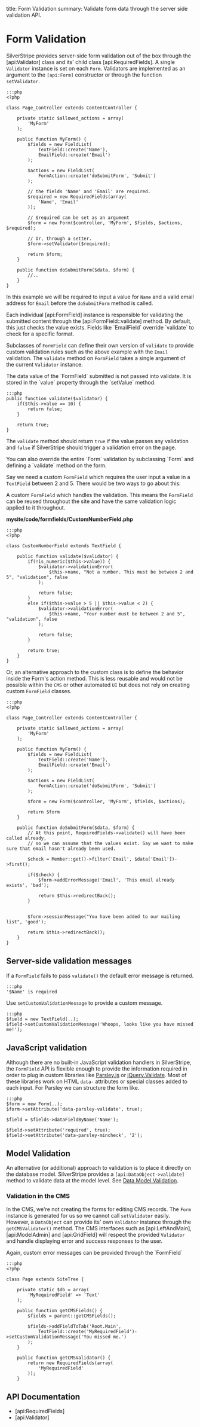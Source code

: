 title: Form Validation
summary: Validate form data through the server side validation API.

# Form Validation

SilverStripe provides server-side form validation out of the box through the [api:Validator] class and its' child class
[api:RequiredFields]. A single `Validator` instance is set on each `Form`. Validators are implemented as an argument to 
the `[api:Form]` constructor or through the function `setValidator`.

	:::php
	<?php

	class Page_Controller extends ContentController {

		private static $allowed_actions = array(
			'MyForm'
		);

		public function MyForm() {
			$fields = new FieldList(
				TextField::create('Name'),
				EmailField::create('Email')
			);

			$actions = new FieldList(
				FormAction::create('doSubmitForm', 'Submit')
			);

			// the fields 'Name' and 'Email' are required.
			$required = new RequiredFields(array(
				'Name', 'Email'
			));

			// $required can be set as an argument
			$form = new Form($controller, 'MyForm', $fields, $actions, $required);

			// Or, through a setter.
			$form->setValidator($required);

			return $form;
		}

		public function doSubmitForm($data, $form) {
			//..
		}
	}

In this example we will be required to input a value for `Name` and a valid email address for `Email` before the 
`doSubmitForm` method is called.

<div class="info" markdown="1">
Each individual [api:FormField] instance is responsible for validating the submitted content through the 
[api:FormField::validate] method. By default, this just checks the value exists. Fields like `EmailField` override 
`validate` to check for a specific format.
</div>

Subclasses of `FormField` can define their own version of `validate` to provide custom validation rules such as the 
above example with the `Email` validation. The `validate` method on `FormField` takes a single argument of the current 
`Validator` instance. 

<div class="notice" markdown="1">
The data value of the `FormField` submitted is not passed into validate. It is stored in the `value` property through 
the `setValue` method.
</div>

	:::php
	public function validate($validator) {
		if($this->value == 10) {
			return false;
		}

		return true;
	}

The `validate` method should return `true` if the value passes any validation and `false` if SilverStripe should trigger
a validation error on the page.

<div class="notice" markdown="1">
You can also override the entire `Form` validation by subclassing `Form` and defining a `validate` method on the form.
</div>

Say we need a custom `FormField` which requires the user input a value in a `TextField` between 2 and 5. There would be
two ways to go about this:

A custom `FormField` which handles the validation. This means the `FormField` can be reused throughout the site and have
the same validation logic applied to it throughout.

**mysite/code/formfields/CustomNumberField.php**

	:::php
	<?php

	class CustomNumberField extends TextField {

		public function validate($validator) {
			if(!is_numeric($this->value)) {
				$validator->validationError(
					$this->name, "Not a number. This must be between 2 and 5", "validation", false
				);
				
				return false;
			}
			else if($this->value > 5 || $this->value < 2) {
				$validator->validationError(
					$this->name, "Your number must be between 2 and 5", "validation", false
				);

				return false;
			}

			return true;
		}
	}

Or, an alternative approach to the custom class is to define the behavior inside the Form's action method. This is less
reusable and would not be possible within the `CMS` or other automated `UI` but does not rely on creating custom 
`FormField` classes.
	
	:::php
	<?php

	class Page_Controller extends ContentController {

		private static $allowed_actions = array(
			'MyForm'
		);

		public function MyForm() {
			$fields = new FieldList(
				TextField::create('Name'),
				EmailField::create('Email')
			);

			$actions = new FieldList(
				FormAction::create('doSubmitForm', 'Submit')
			);

			$form = new Form($controller, 'MyForm', $fields, $actions);

			return $form
		}

		public function doSubmitForm($data, $form) {
			// At this point, RequiredFields->validate() will have been called already,
			// so we can assume that the values exist. Say we want to make sure that email hasn't already been used.
			
			$check = Member::get()->filter('Email', $data['Email'])->first();

			if($check) {
				$form->addErrorMessage('Email', 'This email already exists', 'bad');

				return $this->redirectBack();
			}


			$form->sessionMessage("You have been added to our mailing list", 'good');
			
			return $this->redirectBack();
		}
	}

## Server-side validation messages

If a `FormField` fails to pass `validate()` the default error message is returned.

	:::php
	'$Name' is required

Use `setCustomValidationMessage` to provide a custom message.

	:::php
	$field = new TextField(..);
	$field->setCustomValidationMessage('Whoops, looks like you have missed me!');

## JavaScript validation

Although there are no built-in JavaScript validation handlers in SilverStripe, the `FormField` API is flexible enough 
to provide the information required in order to plug in custom libraries like [Parsley.js](http://parsleyjs.org/) or 
[jQuery.Validate](http://jqueryvalidation.org/). Most of these libraries work on HTML `data-` attributes or special 
classes added to each input. For Parsley we can structure the form like.

	:::php
	$form = new Form(..);
	$form->setAttribute('data-parsley-validate', true);

	$field = $fields->dataFieldByName('Name');

	$field->setAttribute('required', true);
	$field->setAttribute('data-parsley-mincheck', '2');


## Model Validation

An alternative (or additional) approach to validation is to place it directly on the database model. SilverStripe 
provides a `[api:DataObject->validate]` method to validate data at the model level. See 
[Data Model Validation](../model/validation). 

### Validation in the CMS

In the CMS, we're not creating the forms for editing CMS records. The `Form` instance is generated for us so we cannot
call `setValidator` easily. However, a `DataObject` can provide its' own `Validator` instance through the 
`getCMSValidator()` method. The CMS interfaces such as [api:LeftAndMain], [api:ModelAdmin] and [api:GridField] will 
respect the provided `Validator` and handle displaying error and success responses to the user. 

<div class="info" markdown="1">
Again, custom error messages can be provided through the `FormField`
</div>

	:::php
	<?php

	class Page extends SiteTree {

		private static $db = array(
			'MyRequiredField' => 'Text'
		);

		public function getCMSFields() {
			$fields = parent::getCMSFields();

			$fields->addFieldToTab('Root.Main', 
				TextField::create('MyRequiredField')->setCustomValidationMessage('You missed me.')
			);
		}
		
		public function getCMSValidator() {
			return new RequiredFields(array(
				'MyRequiredField'
			));
		}

## API Documentation

 * [api:RequiredFields]
 * [api:Validator]
